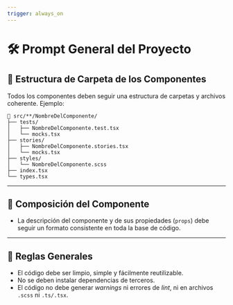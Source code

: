 ```yaml
---
trigger: always_on
---
```


# 🛠️ Prompt General del Proyecto

## 📁 Estructura de Carpeta de los Componentes

Todos los componentes deben seguir una estructura de carpetas y archivos coherente. Ejemplo:

```
📁 src/**/NombreDelComponente/
├── tests/
│   ├── NombreDelComponente.test.tsx
│   └── mocks.tsx
├── stories/
│   ├── NombreDelComponente.stories.tsx
│   └── mocks.tsx
├── styles/
│   └── NombreDelComponente.scss
├── index.tsx
└── types.tsx
```

---

## 🧩 Composición del Componente

- La descripción del componente y de sus propiedades (`props`) debe seguir un formato consistente en toda la base de código.

---

## 🚫 Reglas Generales

- El código debe ser limpio, simple y fácilmente reutilizable.
- No se deben instalar dependencias de terceros.
- El código no debe generar *warnings* ni errores de *lint*, ni en archivos `.scss` ni `.ts/.tsx`.